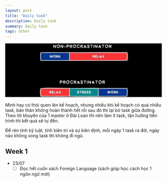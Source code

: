 ```yaml
---
layout: post
title: "Daily task"
description: Daily task
summary: Daily task
tags: other
---
```


<div class="single">
  <img src="/images/blog_illustration/other/perseverance_consistency.jpg" style="width=100%" class="single-img">
</div>

Mình hay có thói quen lên kế hoạch, nhưng nhiều khi kế hoạch có quá nhiều task, bản thân không hoàn thành hết rồi sau đó thì lại bỏ task giữa đường. Theo lời khuyên của 1 master ở Đài Loan thì nên làm ít task, tận hưởng tiến trình thì kết quả sẽ tự đến. 

Để rèn tính kỹ luật, tính kiên trì và sự kiên định, mỗi ngày 1 task ra đời, ngày nào không xong task thì không đi ngủ.

## Week 1

- 23/07
    - [ ]  Đọc hết cuốn sách Foreign Language (sách giúp học cách học 1 ngôn ngữ mới)
